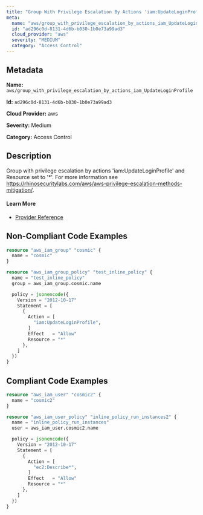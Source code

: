 ```yaml
---
title: "Group With Privilege Escalation By Actions 'iam:UpdateLoginProfile'"
meta:
  name: "aws/group_with_privilege_escalation_by_actions_iam_UpdateLoginProfile"
  id: "ad296c0d-8131-4d6b-b030-1b0e73a99ad3"
  cloud_provider: "aws"
  severity: "MEDIUM"
  category: "Access Control"
---
```


## Metadata
**Name:** `aws/group_with_privilege_escalation_by_actions_iam_UpdateLoginProfile`

**Id:** `ad296c0d-8131-4d6b-b030-1b0e73a99ad3`

**Cloud Provider:** aws

**Severity:** Medium

**Category:** Access Control

## Description
Group with privilege escalation by actions 'iam:UpdateLoginProfile' and Resource set to '*'. For more information see https://rhinosecuritylabs.com/aws/aws-privilege-escalation-methods-mitigation/.

#### Learn More

 - [Provider Reference](https://registry.terraform.io/providers/hashicorp/aws/latest/docs/resources/iam_group_policy#policy)

## Non-Compliant Code Examples
```terraform
resource "aws_iam_group" "cosmic" {
  name = "cosmic"
}

resource "aws_iam_group_policy" "test_inline_policy" {
  name = "test_inline_policy"
  group = aws_iam_group.cosmic.name

  policy = jsonencode({
    Version = "2012-10-17"
    Statement = [
      {
        Action = [
          "iam:UpdateLoginProfile",
        ]
        Effect   = "Allow"
        Resource = "*"
      },
    ]
  })
}


```

## Compliant Code Examples
```terraform
resource "aws_iam_user" "cosmic2" {
  name = "cosmic2"
}

resource "aws_iam_user_policy" "inline_policy_run_instances2" {
  name = "inline_policy_run_instances"
  user = aws_iam_user.cosmic2.name

  policy = jsonencode({
    Version = "2012-10-17"
    Statement = [
      {
        Action = [
          "ec2:Describe*",
        ]
        Effect   = "Allow"
        Resource = "*"
      },
    ]
  })
}

```
